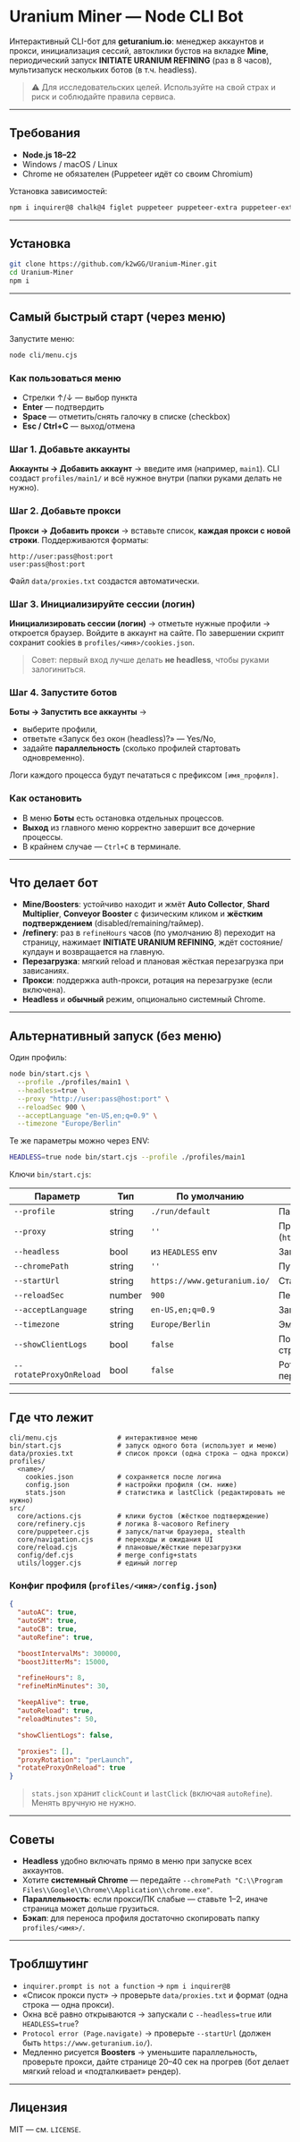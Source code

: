 # Uranium Miner — Node CLI Bot

Интерактивный CLI-бот для **geturanium.io**: менеджер аккаунтов и прокси, инициализация сессий, автоклики бустов на вкладке **Mine**, периодический запуск **INITIATE URANIUM REFINING** (раз в 8 часов), мультизапуск нескольких ботов (в т.ч. headless).

> ⚠️ Для исследовательских целей. Используйте на свой страх и риск и соблюдайте правила сервиса.

---

## Требования

* **Node.js 18–22**
* Windows / macOS / Linux
* Chrome не обязателен (Puppeteer идёт со своим Chromium)

Установка зависимостей:

```bash
npm i inquirer@8 chalk@4 figlet puppeteer puppeteer-extra puppeteer-extra-plugin-stealth
```

---

## Установка

```bash
git clone https://github.com/k2wGG/Uranium-Miner.git
cd Uranium-Miner
npm i
```

---

## Самый быстрый старт (через меню)

Запустите меню:

```bash
node cli/menu.cjs
```

### Как пользоваться меню

* Стрелки ↑/↓ — выбор пункта
* **Enter** — подтвердить
* **Space** — отметить/снять галочку в списке (checkbox)
* **Esc / Ctrl+C** — выход/отмена

### Шаг 1. Добавьте аккаунты

**Аккаунты → Добавить аккаунт** → введите имя (например, `main1`).
CLI создаст `profiles/main1/` и всё нужное внутри (папки руками делать не нужно).

### Шаг 2. Добавьте прокси

**Прокси → Добавить прокси** → вставьте список, **каждая прокси с новой строки**.
Поддерживаются форматы:

```
http://user:pass@host:port
user:pass@host:port
```

Файл `data/proxies.txt` создастся автоматически.

### Шаг 3. Инициализируйте сессии (логин)

**Инициализировать сессии (логин)** → отметьте нужные профили → откроется браузер.
Войдите в аккаунт на сайте. По завершении скрипт сохранит cookies в `profiles/<имя>/cookies.json`.

> Совет: первый вход лучше делать **не headless**, чтобы руками залогиниться.

### Шаг 4. Запустите ботов

**Боты → Запустить все аккаунты** →

* выберите профили,
* ответьте «Запуск без окон (headless)?» — Yes/No,
* задайте **параллельность** (сколько профилей стартовать одновременно).

Логи каждого процесса будут печататься с префиксом `[имя_профиля]`.

### Как остановить

* В меню **Боты** есть остановка отдельных процессов.
* **Выход** из главного меню корректно завершит все дочерние процессы.
* В крайнем случае — `Ctrl+C` в терминале.

---

## Что делает бот

* **Mine/Boosters**: устойчиво находит и жмёт
  **Auto Collector**, **Shard Multiplier**, **Conveyor Booster**
  c физическим кликом и **жёстким подтверждением** (disabled/remaining/таймер).
* **/refinery**: раз в `refineHours` часов (по умолчанию 8) переходит на страницу,
  нажимает **INITIATE URANIUM REFINING**, ждёт состояние/кулдаун и возвращается на главную.
* **Перезагрузка**: мягкий reload и плановая жёсткая перезагрузка при зависаниях.
* **Прокси**: поддержка auth-прокси, ротация на перезагрузке (если включена).
* **Headless** и **обычный** режим, опционально системный Chrome.

---

## Альтернативный запуск (без меню)

Один профиль:

```bash
node bin/start.cjs \
  --profile ./profiles/main1 \
  --headless=true \
  --proxy "http://user:pass@host:port" \
  --reloadSec 900 \
  --acceptLanguage "en-US,en;q=0.9" \
  --timezone "Europe/Berlin"
```

Те же параметры можно через ENV:

```bash
HEADLESS=true node bin/start.cjs --profile ./profiles/main1
```

Ключи `bin/start.cjs`:

| Параметр                | Тип    | По умолчанию                 | Описание                                 |
| ----------------------- | ------ | ---------------------------- | ---------------------------------------- |
| `--profile`             | string | `./run/default`              | Папка профиля                            |
| `--proxy`               | string | `''`                         | Прокси (`http(s)://user:pass@host:port`) |
| `--headless`            | bool   | из `HEADLESS` env            | Запуск без окон                          |
| `--chromePath`          | string | `''`                         | Путь к системному Chrome                 |
| `--startUrl`            | string | `https://www.geturanium.io/` | Стартовая страница                       |
| `--reloadSec`           | number | `900`                        | Период автоперезагрузки (сек)            |
| `--acceptLanguage`      | string | `en-US,en;q=0.9`             | Заголовок языка                          |
| `--timezone`            | string | `Europe/Berlin`              | Эмулируемый часовой пояс                 |
| `--showClientLogs`      | bool   | `false`                      | Подробные логи со стороны страницы       |
| `--rotateProxyOnReload` | bool   | `false`                      | Ротация прокси на перезагрузке           |

---

## Где что лежит

```
cli/menu.cjs               # интерактивное меню
bin/start.cjs              # запуск одного бота (использует и меню)
data/proxies.txt           # список прокси (одна строка — одна прокси)
profiles/
  <name>/
    cookies.json           # сохраняется после логина
    config.json            # настройки профиля (см. ниже)
    stats.json             # статистика и lastClick (редактировать не нужно)
src/
  core/actions.cjs         # клики бустов (жёсткое подтверждение)
  core/refinery.cjs        # логика 8-часового Refinery
  core/puppeteer.cjs       # запуск/патчи браузера, stealth
  core/navigation.cjs      # переходы и ожидания UI
  core/reload.cjs          # плановые/жёсткие перезагрузки
  config/def.cjs           # merge config+stats
  utils/logger.cjs         # единый логгер
```

### Конфиг профиля (`profiles/<имя>/config.json`)

```json
{
  "autoAC": true,
  "autoSM": true,
  "autoCB": true,
  "autoRefine": true,

  "boostIntervalMs": 300000,
  "boostJitterMs": 15000,

  "refineHours": 8,
  "refineMinMinutes": 30,

  "keepAlive": true,
  "autoReload": true,
  "reloadMinutes": 50,

  "showClientLogs": false,

  "proxies": [],
  "proxyRotation": "perLaunch",
  "rotateProxyOnReload": true
}
```

> `stats.json` хранит `clickCount` и `lastClick` (включая `autoRefine`). Менять вручную не нужно.

---

## Советы

* **Headless** удобно включать прямо в меню при запуске всех аккаунтов.
* Хотите **системный Chrome** — передайте `--chromePath "C:\\Program Files\\Google\\Chrome\\Application\\chrome.exe"`.
* **Параллельность**: если прокси/ПК слабые — ставьте 1–2, иначе страница может дольше грузиться.
* **Бэкап**: для переноса профиля достаточно скопировать папку `profiles/<имя>/`.

---

## Троблшутинг

* `inquirer.prompt is not a function` → `npm i inquirer@8`
* «Список прокси пуст» → проверьте `data/proxies.txt` и формат (одна строка — одна прокси).
* Окна всё равно открываются → запускали с `--headless=true` или `HEADLESS=true`?
* `Protocol error (Page.navigate)` → проверьте `--startUrl` (должен быть `https://www.geturanium.io/`).
* Медленно рисуется **Boosters** → уменьшите параллельность, проверьте прокси, дайте странице 20–40 сек на прогрев (бот делает мягкий reload и «подталкивает» рендер).

---

## Лицензия

MIT — см. `LICENSE`.
